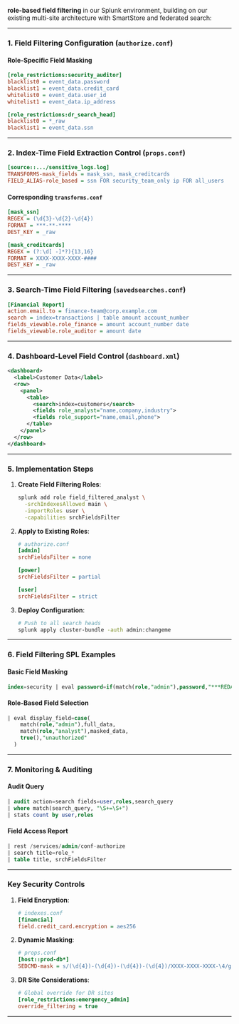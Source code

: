  **role-based field filtering** in our Splunk environment, building on our existing multi-site architecture with SmartStore and federated search:

---

### **1. Field Filtering Configuration (`authorize.conf`)**
#### **Role-Specific Field Masking**
```ini
[role_restrictions:security_auditor]
blacklist0 = event_data.password
blacklist1 = event_data.credit_card
whitelist0 = event_data.user_id
whitelist1 = event_data.ip_address

[role_restrictions:dr_search_head]
blacklist0 = *_raw
blacklist1 = event_data.ssn
```

---

### **2. Index-Time Field Extraction Control (`props.conf`)**
```ini
[source::.../sensitive_logs.log]
TRANSFORMS-mask_fields = mask_ssn, mask_creditcards
FIELD_ALIAS-role_based = ssn FOR security_team_only ip FOR all_users
```

#### **Corresponding `transforms.conf`**
```ini
[mask_ssn]
REGEX = (\d{3}-\d{2}-\d{4})
FORMAT = ***-**-****
DEST_KEY = _raw

[mask_creditcards]
REGEX = (?:\d[ -]*?){13,16}
FORMAT = XXXX-XXXX-XXXX-####
DEST_KEY = _raw
```

---

### **3. Search-Time Field Filtering (`savedsearches.conf`)**
```ini
[Financial Report]
action.email.to = finance-team@corp.example.com
search = index=transactions | table amount account_number
fields_viewable.role_finance = amount account_number date
fields_viewable.role_auditor = amount date
```

---

### **4. Dashboard-Level Field Control (`dashboard.xml`)**
```xml
<dashboard>
  <label>Customer Data</label>
  <row>
    <panel>
      <table>
        <search>index=customers</search>
        <fields role_analyst="name,company,industry">
        <fields role_support="name,email,phone">
      </table>
    </panel>
  </row>
</dashboard>
```

---

### **5. Implementation Steps**

1. **Create Field Filtering Roles**:
   ```bash
   splunk add role field_filtered_analyst \
     -srchIndexesAllowed main \
     -importRoles user \
     -capabilities srchFieldsFilter
   ```

2. **Apply to Existing Roles**:
   ```ini
   # authorize.conf
   [admin]
   srchFieldsFilter = none

   [power]
   srchFieldsFilter = partial

   [user]
   srchFieldsFilter = strict
   ```

3. **Deploy Configuration**:
   ```bash
   # Push to all search heads
   splunk apply cluster-bundle -auth admin:changeme
   ```

---

### **6. Field Filtering SPL Examples**
#### **Basic Field Masking**
```sql
index=security | eval password=if(match(role,"admin"),password,"***REDACTED***")
```

#### **Role-Based Field Selection**
```sql
| eval display_field=case(
    match(role,"admin"),full_data,
    match(role,"analyst"),masked_data,
    true(),"unauthorized"
  )
```

---

### **7. Monitoring & Auditing**
#### **Audit Query**
```sql
| audit action=search fields=user,roles,search_query 
| where match(search_query, "\S+=\S+") 
| stats count by user,roles
```

#### **Field Access Report**
```sql
| rest /services/admin/conf-authorize 
| search title=role_* 
| table title, srchFieldsFilter
```

---

### **Key Security Controls**
1. **Field Encryption**:
   ```ini
   # indexes.conf
   [financial]
   field.credit_card.encryption = aes256
   ```

2. **Dynamic Masking**:
   ```ini
   # props.conf
   [host::prod-db*]
   SEDCMD-mask = s/(\d{4})-(\d{4})-(\d{4})-(\d{4})/XXXX-XXXX-XXXX-\4/g
   ```

3. **DR Site Considerations**:
   ```ini
   # Global override for DR sites
   [role_restrictions:emergency_admin]
   override_filtering = true
   ```

---

